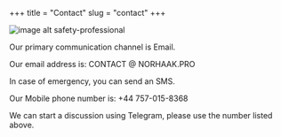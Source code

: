 +++
title = "Contact"
slug = "contact"
+++

![image alt safety-professional](/images/safety-professional-1.jpg)

Our primary communication channel is Email.

Our email address is: CONTACT @ NORHAAK.PRO

In case of emergency, you can send an SMS.

Our Mobile phone number is: +44 757-015-8368

We can start a discussion using Telegram, please use the number listed above.
